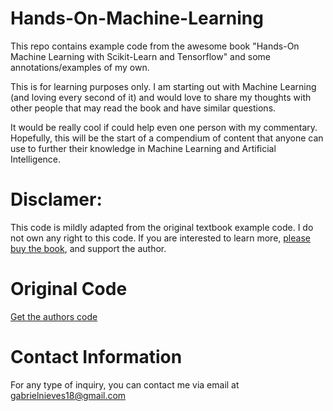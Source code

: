 # Hands-On-Machine-Learning
This repo contains example code from the awesome book "Hands-On Machine Learning with Scikit-Learn and Tensorflow" and some annotations/examples of my own.

This is for learning purposes only. I am starting out with Machine Learning (and loving every second of it) and would love to share my thoughts with other people that may read the book and have similar questions. 

It would be really cool if could help even one person with my commentary. Hopefully, this will be the start of a compendium of content that anyone can use to further their knowledge in Machine Learning and Artificial Intelligence.

# Disclamer:
This code is mildly adapted from the original textbook example code. I do not own any right to this code. If you are interested to learn more, <a href="http://shop.oreilly.com/product/0636920052289.do" target="_blank">please buy the book</a>, and support the author. 

# Original Code
<a href="https://github.com/ageron/handson-ml" target="_blank">Get the authors code</a>

# Contact Information
For any type of inquiry, you can contact me via email at gabrielnieves18@gmail.com

